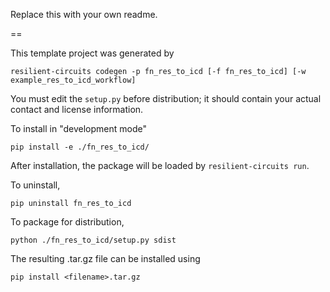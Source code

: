 Replace this with your own readme.

==

This template project was generated by

    resilient-circuits codegen -p fn_res_to_icd [-f fn_res_to_icd] [-w example_res_to_icd_workflow]


You must edit the `setup.py` before distribution;
it should contain your actual contact and license information.

To install in "development mode"

    pip install -e ./fn_res_to_icd/

After installation, the package will be loaded by `resilient-circuits run`.


To uninstall,

    pip uninstall fn_res_to_icd


To package for distribution,

    python ./fn_res_to_icd/setup.py sdist

The resulting .tar.gz file can be installed using

    pip install <filename>.tar.gz
